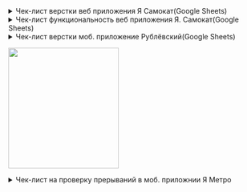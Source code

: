 <details>
<summary>Чек-лист верстки веб приложения Я Самокат(Google Sheets)</summary>
  
![Checkone](https://i.ibb.co/FBKnPdJ/image.jpg)
</details>
<details>
<summary>Чек-лист функциональность веб приложения Я. Самокат(Google Sheets)</summary>
  
![Checkone](https://i.ibb.co/cbWwy8h/image.jpg)
</details>

<details>
<summary>Чек-лист верстки моб. приложение Рублёвский(Google Sheets)</summary>


![Checkone](https://i.ibb.co/qFRRpYq/Google-Sheets.jpg)
</details>

<p>
    <img src="https://i.ibb.co/qFRRpYq/Google-Sheets.jpg" width="220" height="240" />
</p>

<details><summary>Чек-лист на проверку прерываний в моб. приложнии Я Метро</summary>
  
[![imageup.ru](https://imageup.ru/img279/4579629/chek-list-na-proverku-preryvanii-v-mob-prilozhnii-ia-metro.png)]

</details>













































